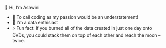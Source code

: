 👋 Hi, I’m Ashwini
- 👀 To call coding as my passion would be an understatement!  
- 💞️ I'm a data enthisiast
- ⚡ Fun fact: If you burned all of the data created in just one day onto DVDs, you could stack them on top of each other and reach the moon – twice.


<!--
**ashwinibhor19/ashwinibhor19** is a ✨ _special_ ✨ repository because its `README.md` (this file) appears on your GitHub profile.

Here are some ideas to get you started:

- 👋 Hi, I’m 
- 👀 T
- 💞️ I’m looking to collaborate on ...
- 🔭 I’m currently working on ...
- 🌱 I’m currently learning ...
- 👯 I’m looking to collaborate on ...
- 🤔 I’m looking for help with ...
- 💬 Ask me about ...
- 📫 How to reach me: ...
- 😄 Pronouns: ...
- ⚡ Fun fact: If you burned all of the data created in just one day onto DVDs, you could stack them on top of each other and reach the moon – twice.
-->

